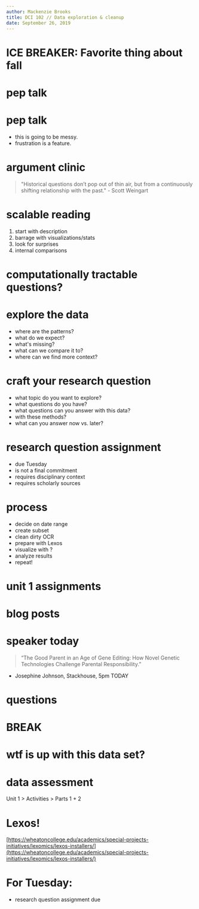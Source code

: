 ```yaml
---
author: Mackenzie Brooks
title: DCI 102 // Data exploration & cleanup
date: September 26, 2019
---
```


# ICE BREAKER: Favorite thing about fall

# pep talk

# pep talk
* this is going to be messy.
* frustration is a feature. 

# argument clinic
> "Historical questions don’t pop out of thin air, but from a continuously shifting relationship with the past." - Scott Weingart

# scalable reading
1. start with description
2. barrage with visualizations/stats
3. look for surprises
4. internal comparisons

# computationally tractable questions? 

# explore the data
* where are the patterns?
* what do we expect? 
* what's missing? 
* what can we compare it to?
* where can we find more context? 

# craft your research question
* what topic do you want to explore?
* what questions do you have?
* what questions can you answer with this data?
* with these methods? 
* what can you answer now vs. later?

# research question assignment
* due Tuesday
* is not a final commitment 
* requires disciplinary context
* requires scholarly sources

# process 
* decide on date range
* create subset 
* clean dirty OCR
* prepare with Lexos
* visualize with ? 
* analyze results
* repeat! 

# unit 1 assignments 

# blog posts

# speaker today
> “The Good Parent in an Age of Gene Editing: How Novel Genetic Technologies Challenge Parental Responsibility.”
- Josephine Johnson, Stackhouse, 5pm TODAY

# questions

# BREAK

# wtf is up with this data set? 

# data assessment
Unit 1 > Activities > Parts 1 + 2 

# Lexos! 
[https://wheatoncollege.edu/academics/special-projects-initiatives/lexomics/lexos-installers/](https://wheatoncollege.edu/academics/special-projects-initiatives/lexomics/lexos-installers/)

# For Tuesday:
* research question assignment due 



